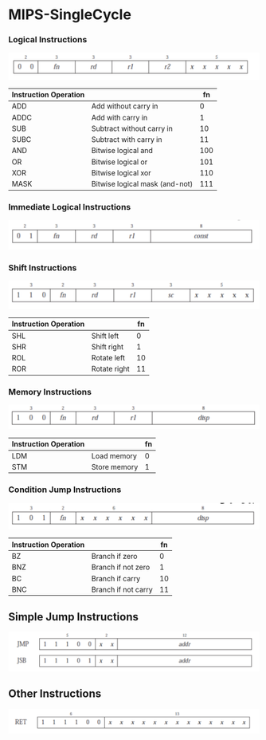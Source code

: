 # MIPS-SingleCycle

### Logical Instructions
![img1](https://github.com/gsoosk/MIPS-SingleCycle/blob/master/img/1.png)

| Instruction Operation    |                                | fn  |
|--------------------------|--------------------------------|-----|
| ADD                      | Add without carry in           | 0   |
| ADDC                     | Add with carry in              | 1   |
| SUB                      | Subtract without carry in      | 10  |
| SUBC                     | Subtract with carry in         | 11  |
| AND                      | Bitwise logical and            | 100 |
| OR                       | Bitwise logical or             | 101 |
| XOR                      | Bitwise logical xor            | 110 |
| MASK                     | Bitwise logical mask (and-not) | 111 |

### Immediate Logical Instructions
![img2](https://github.com/gsoosk/MIPS-SingleCycle/blob/master/img/2.png)

### Shift Instructions
![img3](https://github.com/gsoosk/MIPS-SingleCycle/blob/master/img/3.png)

| Instruction Operation    |              | fn |
|--------------------------|--------------|----|
| SHL                      | Shift left   | 0  |
| SHR                      | Shift right  | 1  |
| ROL                      | Rotate left  | 10 |
| ROR                      | Rotate right | 11 |

### Memory Instructions 
![img4](https://github.com/gsoosk/MIPS-SingleCycle/blob/master/img/4.png)


| Instruction Operation    |              | fn|
|--------------------------|--------------|---|
| LDM                      | Load memory  | 0 |
| STM                      | Store memory | 1 |

### Condition Jump Instructions
![img5](https://github.com/gsoosk/MIPS-SingleCycle/blob/master/img/5.png)


| Instruction Operation    |                     | fn |
|--------------------------|---------------------|----|
| BZ                       | Branch if zero      | 0  |
| BNZ                      | Branch if not zero  | 1  |
| BC                       | Branch if carry     | 10 |
| BNC                      | Branch if not carry | 11 |

## Simple Jump Instructions
![img6](https://github.com/gsoosk/MIPS-SingleCycle/blob/master/img/6.png)
## Other Instructions 
![img7](https://github.com/gsoosk/MIPS-SingleCycle/blob/master/img/7.png)
